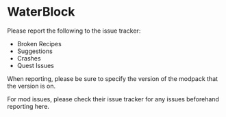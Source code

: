# WaterBlock

Please report the following to the issue tracker:
* Broken Recipes
* Suggestions
* Crashes
* Quest Issues

When reporting, please be sure to specify the version of the modpack that the version is on.

For mod issues, please check their issue tracker for any issues beforehand reporting here.

